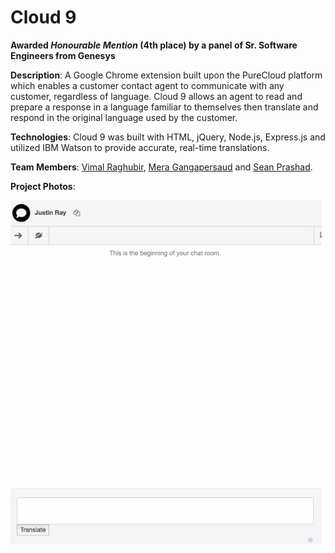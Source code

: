 # Cloud 9

**Awarded _Honourable Mention_ (4th place) by a panel of Sr. Software Engineers from Genesys**

**Description**: A Google Chrome extension built upon the PureCloud platform which enables a customer contact agent to communicate with any customer, regardless of language. Cloud 9 allows an agent to read and prepare a response in a language familiar to themselves then translate and respond in the original language used by the customer.

**Technologies**: Cloud 9 was built with HTML, jQuery, Node.js, Express.js and utilized IBM Watson to provide accurate, real-time translations.

**Team Members**: [Vimal Raghubir](https://github.com/Vimal-Raghubir), [Mera Gangapersaud](https://github.com/Mera-Gangapersaud) and [Sean Prashad](https://github.com/SeanPrashad).

**Project Photos**:

![](./Images/Cloud9Demo.gif "Cloud 9 Demo")
